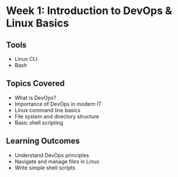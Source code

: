 # Week 1: Introduction to DevOps & Linux Basics

## Tools
- Linux CLI
- Bash

## Topics Covered
- What is DevOps?
- Importance of DevOps in modern IT
- Linux command line basics
- File system and directory structure
- Basic shell scripting

## Learning Outcomes
- Understand DevOps principles
- Navigate and manage files in Linux
- Write simple shell scripts
